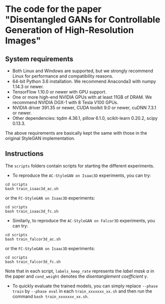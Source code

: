 # The code for the paper "Disentangled GANs for Controllable Generation of High-Resolution Images"


## System requirements

* Both Linux and Windows are supported, but we strongly recommend Linux for performance and compatibility reasons.
* 64-bit Python 3.6 installation. We recommend Anaconda3 with numpy 1.14.3 or newer.
* TensorFlow 1.10.0 or newer with GPU support.
* One or more high-end NVIDIA GPUs with at least 11GB of DRAM. We recommend NVIDIA DGX-1 with 8 Tesla V100 GPUs.
* NVIDIA driver 391.35 or newer, CUDA toolkit 9.0 or newer, cuDNN 7.3.1 or newer.
* Other dependencies: tqdm 4.36.1, pillow 6.1.0, scikit-learn 0.20.2, scipy 0.13.3.

The above requirements are basically kept the same with those in the original StyleGAN implementation.

## Instructions
The `scripts` folders contain scripts for starting the different experiments.

* To reproduce the `AC-StyleGAN on Isaac3D` experiments, you can try:
```
cd scripts
bash train_isaac3d_ac.sh
```
or the `FC-StyleGAN on Isaac3D` experiments:
```
cd scripts
bash train_isaac3d_fc.sh
```

* Similarly, to reproduce the `AC-StyleGAN on Falcor3D` experiments, you can try:
```
cd scripts
bash train_falcor3d_ac.sh
```
or the `FC-StyleGAN on Isaac3D` experiments:
```
cd scripts
bash train_falcor3d_fc.sh
```

Note that in each script, `labels_keep_rate` represents the *label mask* $\alpha$ in the paper and `cond_weight` denotes 
the *disentanglement coefficient* $\gamma$.

* To quickly evaluate the trained models, you can simply replace `--phase train` by `--phase eval` 
in each `train_xxxxxxx_xx.sh` and then run the command `bash train_xxxxxxx_xx.sh`.
